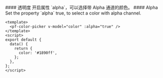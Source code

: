 <cn>
#### 透明度
开启属性 `alpha`，可以选择带 Alpha 通道的颜色。
</cn>

<us>
#### Alpha
Set the property `alpha` true, to select a color with alpha channel.
</us>

```vue
<template>
  <pf-color-picker v-model="color" :alpha="true" />
</template>
<script>
export default {
  data() {
    return {
      color: '#1890ff',
    };
  },
};
</script>
```
